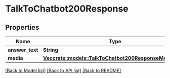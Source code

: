 # TalkToChatbot200Response

## Properties

Name | Type | Description | Notes
------------ | ------------- | ------------- | -------------
**answer_text** | **String** |  | 
**media** | [**Vec<crate::models::TalkToChatbot200ResponseMediaInner>**](talkToChatbot_200_response_media_inner.md) |  | 

[[Back to Model list]](../README.md#documentation-for-models) [[Back to API list]](../README.md#documentation-for-api-endpoints) [[Back to README]](../README.md)



